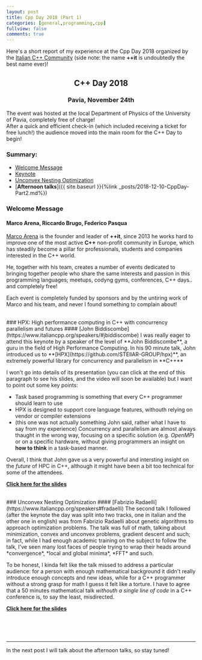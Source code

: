 ```yaml
---
layout: post
title: Cpp Day 2018 (Part 1)
categories: [general,programming,cpp]
fullview: false
comments: true
---
```


Here's a short report of my experience at the Cpp Day 2018 organized by the [Italian C++ Community](https://www.italiancpp.org/) (side note: the name **++it** is undoubtedly the best name ever)!

## <center>C++ Day 2018</center>
### <center>Pavia, November 24th</center>
The event was hosted at the local Department of Physics of the University of Pavia, completely free of charge!  
After a quick and efficient check-in (which included receiving a ticket for free lunch!) the audience moved into the main room for the C++ Day to begin!


### Summary:
* [Welcome Message](#welcome-message)
* [Keynote](#keynote)
* [Unconvex Nesting Optimization](#unconvex-nesting-optimization)
* [**Afternoon talks**]({{ site.baseurl }}{%link _posts/2018-12-10-CppDay-Part2.md%})


### Welcome Message
#### Marco Arena, Riccardo Brugo, Federico Pasqua
[Marco Arena](https://www.linkedin.com/in/marcoarena) is the founder and leader of **++it**, since 2013 he works hard to improve one of the most active **C++** non-profit community in Europe, which 
has steadily become a pillar for professionals, students and companies interested in the C++ world.  
  
  
He, together with his team, creates a number of events dedicated to bringing together people who share the same interests and passion in this programming languages; meetups, codyng gyms, conferences, C++ days.. and completely free!  
  
  Each event is completely funded by sponsors and by the untiring work of Marco and his team, and never I found something to complain about!

<br>
### HPX: High performance computing in C++ with concurrency parallelism and futures
#### [John Biddiscombe](https://www.italiancpp.org/speakers/#jbiddiscombe)
I was really eager to attend this keynote by a speaker of the level of **John Biddiscombe**, a guru in the field of High Performance Computing.  
In his 90 minute talk, John introduced us to **[HPX](https://github.com/STEllAR-GROUP/hpx)**, an extremely powerful library for concurrency and parallelism in **C++**  
  
  I won't go into details of its presentation (you can click at the end of this paragraph to see his slides, and the video will soon be available) but I want to point out
  some key points:
  
   * Task based programming is something that every C++ programmer should learn to use
   * HPX is designed to support core language features, withouth relying on vendor or compiler extensions
   * (this one was not actually something John said, rather what I have to say from my experience) Concurrency and parallelism are almost always thaught in the wrong way, focusing on a specific solution (e.g. *OpenMP*) or on a specific hardware, without giving programmers an insight on **how to think** in a task-based manner.
   
Overall, I think that John gave us a very powerful and intersting insight on the *future* of HPC in C++, although it might have been a bit too technical for some of the attendees.

**[Click here for the slides](https://github.com/italiancpp/cppday18/blob/master/Keynote%20HPX%20-%20John%20Biddiscombe.pdf)** 

<br>
### Unconvex Nesting Optimization
#### [Fabrizio Radaelli](https://www.italiancpp.org/speakers#fradaelli)
The second talk I followed (after the keynote the day was split into two tracks, one in italian and the other one in english) was from Fabrizio Radaelli about genetic algorithms to approach optimization problems.
The talk was full of math, talking about minimization, convex and unconvex problems, gradient descent and such; in fact, while I had enough academic training on the subject to follow the talk, I've seen many lost faces of people trying to wrap their heads around *convergence*, *local and global minima*, *FFT* and such.  
  
  To be honest, I kinda felt like the talk missed to address a particular audience: for a person with enough mathematical background it didn't really introduce enough concepts and new ideas, while for a C++ programmer without a strong grasp for math I guess it felt like a torture. I have to agree that a 50 minutes mathematical talk *withouth a single line of code* in a C++ conference is, to say the least, misdirected.
  
  **[Click here for the slides](https://github.com/italiancpp/cppday18/blob/master/Unconvex%20Nesting%20Optimization%20-%20Fabrizio%20Radaelli.pptx)**


<br>
<br>
<br>

---
In the next post I will talk about the afternoon talks, so stay tuned!

